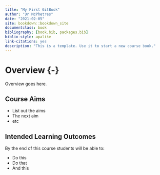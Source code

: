 ```yaml
--- 
title: "My First GitBook"
author: "Dr McPhetres"
date: "2021-02-05"
site: bookdown::bookdown_site
documentclass: book
bibliography: [book.bib, packages.bib]
biblio-style: apalike
link-citations: yes
description: "This is a template. Use it to start a new course book."
---
```






# Overview {-}

Overview goes here.

## Course Aims

* List out the aims
* The next aim
* etc

## Intended Learning Outcomes

By the end of this course students will be able to:

* Do this
* Do that
* And this

